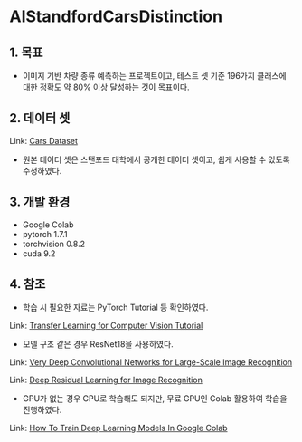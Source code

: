 # AIStandfordCarsDistinction

## 1. 목표
* 이미지 기반 차량 종류 예측하는 프로젝트이고, 테스트 셋 기준 196가지 클래스에 대한 정확도 약 80% 이상 달성하는 것이 목표이다.

## 2. 데이터 셋
Link: [Cars Dataset][cars datasetlink]

[cars datasetlink]: http://ai.stanford.edu/~jkrause/cars/car_dataset.html
* 원본 데이터 셋은 스탠포드 대학에서 공개한 데이터 셋이고, 쉽게 사용할 수 있도록 수정하였다.

## 3. 개발 환경
* Google Colab
* pytorch 1.7.1
* torchvision 0.8.2
* cuda 9.2

## 4. 참조
* 학습 시 필요한 자료는 PyTorch Tutorial 등 확인하였다.

Link: [Transfer Learning for Computer Vision Tutorial][pytorch.org]

[pytorch.org]: https://pytorch.org/tutorials/beginner/transfer_learning_tutorial.html

* 모델 구조 같은 경우 ResNet18을 사용하였다.

Link: [Very Deep Convolutional Networks for Large-Scale Image Recognition][arxiv.org]

[arxiv.org]: https://arxiv.org/abs/1409.1556

Link: [Deep Residual Learning for Image Recognition][cv-foundation.org]

[cv-foundation.org]: https://www.cv-foundation.org/openaccess/content_cvpr_2016/papers/He_Deep_Residual_Learning_CVPR_2016_paper.pdf

* GPU가 없는 경우 CPU로 학습해도 되지만, 무료 GPU인 Colab 활용하여 학습을 진행하였다.

Link: [How To Train Deep Learning Models In Google Colab][youtube.com]

[youtube.com]: https://www.youtube.com/watch?v=chQNuV9B-Rw
